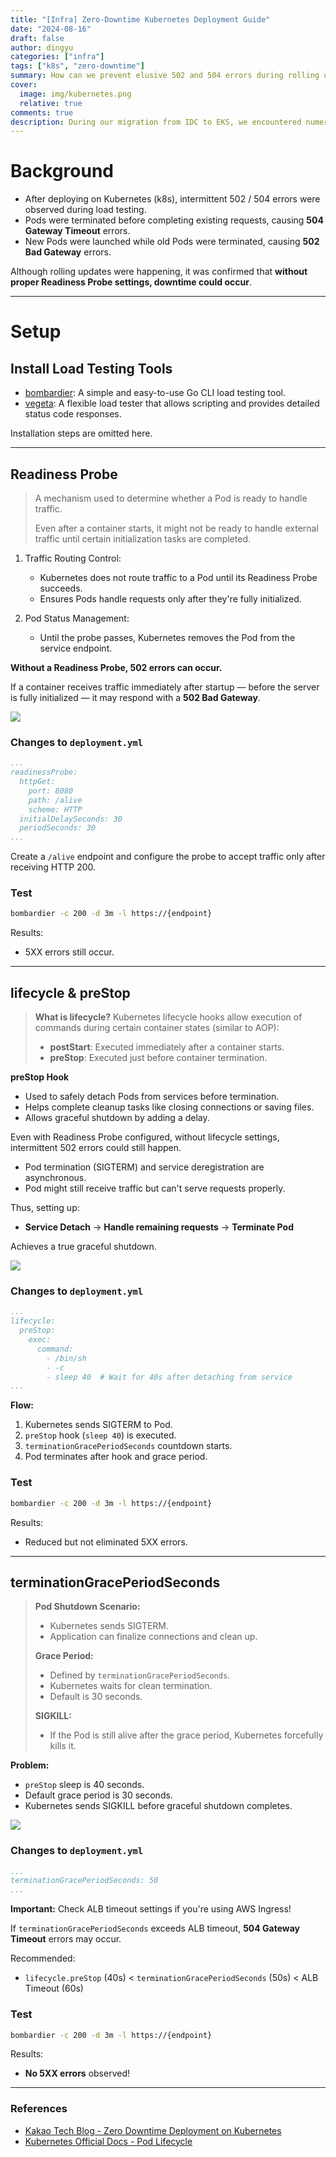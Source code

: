 ```yaml
---
title: "[Infra] Zero-Downtime Kubernetes Deployment Guide"
date: "2024-08-16"
draft: false
author: dingyu
categories: ["infra"]
tags: ["k8s", "zero-downtime"]
summary: How can we prevent elusive 502 and 504 errors during rolling updates in Kubernetes?
cover:
  image: img/kubernetes.png
  relative: true
comments: true
description: During our migration from IDC to EKS, we encountered numerous challenges—including security configurations, network settings, databases, and ultimately, application deployments. After each deployment, we frequently faced 502 and 504 errors without a clear solution. Since minimizing downtime was critical, I’ll share how we overcame these 502 and 504 issues.
---
```

# Background

- After deploying on Kubernetes (k8s), intermittent 502 / 504 errors were observed during load testing.
- Pods were terminated before completing existing requests, causing **504 Gateway Timeout** errors.
- New Pods were launched while old Pods were terminated, causing **502 Bad Gateway** errors.

Although rolling updates were happening, it was confirmed that **without proper Readiness Probe settings, downtime could occur**.

---

# Setup

## Install Load Testing Tools

- [bombardier](https://github.com/codesenberg/bombardier): A simple and easy-to-use Go CLI load testing tool.
- [vegeta](https://github.com/tsenart/vegeta): A flexible load tester that allows scripting and provides detailed status code responses.

Installation steps are omitted here.

---

## Readiness Probe

> A mechanism used to determine whether a Pod is ready to handle traffic.
>
> Even after a container starts, it might not be ready to handle external traffic until certain initialization tasks are completed.

1. Traffic Routing Control:
   - Kubernetes does not route traffic to a Pod until its Readiness Probe succeeds.
   - Ensures Pods handle requests only after they're fully initialized.

2. Pod Status Management:
   - Until the probe passes, Kubernetes removes the Pod from the service endpoint.

**Without a Readiness Probe, 502 errors can occur.**

If a container receives traffic immediately after startup — before the server is fully initialized — it may respond with a **502 Bad Gateway**.

![](1.png)

### Changes to `deployment.yml`

```yaml
...
readinessProbe:
  httpGet:
    port: 8080
    path: /alive
    scheme: HTTP
  initialDelaySeconds: 30
  periodSeconds: 30
...
```

Create a `/alive` endpoint and configure the probe to accept traffic only after receiving HTTP 200.

### Test

```bash
bombardier -c 200 -d 3m -l https://{endpoint}
```

Results:
- 5XX errors still occur.

---

## lifecycle & preStop

> **What is lifecycle?**
> Kubernetes lifecycle hooks allow execution of commands during certain container states (similar to AOP):
>
> - **postStart**: Executed immediately after a container starts.
> - **preStop**: Executed just before container termination.

**preStop Hook**

- Used to safely detach Pods from services before termination.
- Helps complete cleanup tasks like closing connections or saving files.
- Allows graceful shutdown by adding a delay.

Even with Readiness Probe configured, without lifecycle settings, intermittent 502 errors could still happen.

- Pod termination (SIGTERM) and service deregistration are asynchronous.
- Pod might still receive traffic but can't serve requests properly.

Thus, setting up:
- **Service Detach** → **Handle remaining requests** → **Terminate Pod**

Achieves a true graceful shutdown.

![](2.png)

### Changes to `deployment.yml`

```yaml
...
lifecycle:
  preStop:
    exec:
      command:
        - /bin/sh
        - -c
        - sleep 40  # Wait for 40s after detaching from service
...
```

**Flow:**
1. Kubernetes sends SIGTERM to Pod.
2. `preStop` hook (`sleep 40`) is executed.
3. `terminationGracePeriodSeconds` countdown starts.
4. Pod terminates after hook and grace period.

### Test

```bash
bombardier -c 200 -d 3m -l https://{endpoint}
```

Results:
- Reduced but not eliminated 5XX errors.

---

## terminationGracePeriodSeconds

> **Pod Shutdown Scenario:**
>
> - Kubernetes sends SIGTERM.
> - Application can finalize connections and clean up.
>
> **Grace Period:**
>
> - Defined by `terminationGracePeriodSeconds`.
> - Kubernetes waits for clean termination.
> - Default is 30 seconds.
>
> **SIGKILL:**
>
> - If the Pod is still alive after the grace period, Kubernetes forcefully kills it.

**Problem:**
- `preStop` sleep is 40 seconds.
- Default grace period is 30 seconds.
- Kubernetes sends SIGKILL before graceful shutdown completes.

![](3.png)

### Changes to `deployment.yml`

```yaml
...
terminationGracePeriodSeconds: 50
...
```

**Important:** Check ALB timeout settings if you're using AWS Ingress!

If `terminationGracePeriodSeconds` exceeds ALB timeout, **504 Gateway Timeout** errors may occur.

Recommended:

- `lifecycle.preStop` (40s) < `terminationGracePeriodSeconds` (50s) < ALB Timeout (60s)

### Test

```bash
bombardier -c 200 -d 3m -l https://{endpoint}
```

Results:
- **No 5XX errors** observed!

---

### References

- [Kakao Tech Blog - Zero Downtime Deployment on Kubernetes](https://tech.kakao.com/posts/360)
- [Kubernetes Official Docs - Pod Lifecycle](https://kubernetes.io/ko/docs/concepts/workloads/pods/pod-lifecycle/)

